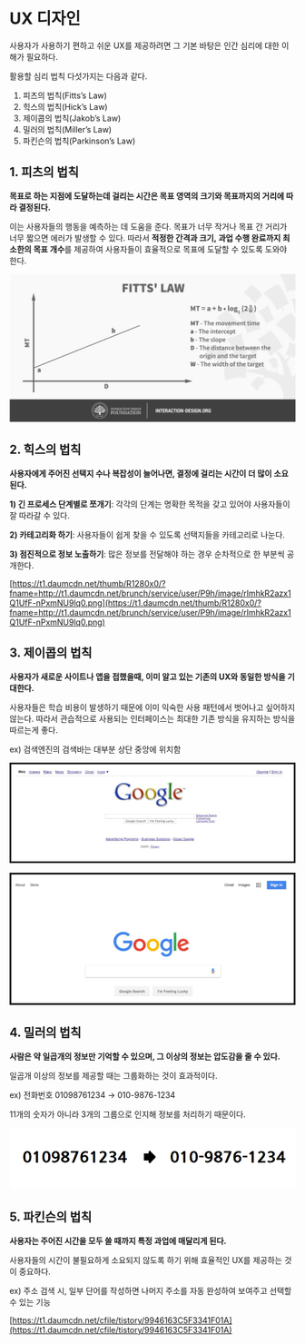 # UX 디자인

사용자가 사용하기 편하고 쉬운 UX를 제공하려면 그 기본 바탕은 인간 심리에 대한 이해가 필요하다.

활용할 심리 법칙 다섯가지는 다음과 같다.

1. 피츠의 법칙(Fitts’s Law)
2. 힉스의 법칙(Hick’s Law)
3. 제이콥의 법칙(Jakob’s Law)
4. 밀러의 법칙(Miller’s Law)
5. 파킨슨의 법칙(Parkinson’s Law)

## 1. 피츠의 법칙

**목표로 하는 지점에 도달하는데 걸리는 시간은 목표 영역의 크기와 목표까지의 거리에 따라 결정된다.**

이는 사용자들의 행동을 예측하는 데 도움을 준다. 목표가 너무 작거나 목표 간 거리가 너무 짧으면 에러가 발생할 수 있다. 따라서 **적정한 간격과 크기, 과업 수행 완료까지 최소한의 목표 개수**를 제공하여 사용자들이 효율적으로 목표에 도달할 수 있도록 도와야 한다.

![01](/assets/images/2022-08-09-1/04.png)

## 2. 힉스의 법칙

**사용자에게 주어진 선택지 수나 복잡성이 늘어나면, 결정에 걸리는 시간이 더 많이 소요된다.**

**1) 긴 프로세스 단계별로 쪼개기**: 각각의 단계는 명확한 목적을 갖고 있어야 사용자들이 잘 따라갈 수 있다.

**2) 카테고리화 하기**: 사용자들이 쉽게 찾을 수 있도록 선택지들을 카테고리로 나눈다.

**3) 점진적으로 정보 노출하기**: 많은 정보를 전달해야 하는 경우 순차적으로 한 부분씩 공개한다.

[https://t1.daumcdn.net/thumb/R1280x0/?fname=http://t1.daumcdn.net/brunch/service/user/P9h/image/rlmhkR2azx1Q1UfF-nPxmNU9lq0.png](https://t1.daumcdn.net/thumb/R1280x0/?fname=http://t1.daumcdn.net/brunch/service/user/P9h/image/rlmhkR2azx1Q1UfF-nPxmNU9lq0.png)

## 3. 제이콥의 법칙

**사용자가 새로운 사이트나 앱을 접했을때, 이미 알고 있는 기존의 UX와 동일한 방식을 기대한다.**

사용자들은 학습 비용이 발생하기 때문에 이미 익숙한 사용 패턴에서 벗어나고 싶어하지 않는다. 따라서 관습적으로 사용되는 인터페이스는 최대한 기존 방식을 유지하는 방식을 따르는게 좋다.

ex) 검색엔진의 검색바는 대부분 상단 중앙에 위치함

![02](/assets/images/2022-08-09-1/02.png)

![03](/assets/images/2022-08-09-1/03.png)

## 4. 밀러의 법칙

**사람은 약 일곱개의 정보만 기억할 수 있으며, 그 이상의 정보는 압도감을 줄 수 있다.**

일곱개 이상의 정보를 제공할 때는 그룹화하는 것이 효과적이다.

ex) 전화번호 01098761234 → 010-9876-1234 

11개의 숫자가 아니라 3개의 그룹으로 인지해 정보를 처리하기 때문이다.

![01](/assets/images/2022-08-09-1/01.png)

## 5. 파킨슨의 법칙

**사용자는 주어진 시간을 모두 쓸 때까지 특정 과업에 매달리게 된다.**

사용자들의 시간이 불필요하게 소요되지 않도록 하기 위해 효율적인 UX를 제공하는 것이 중요하다.

ex) 주소 검색 시, 일부 단어를 작성하면 나머지 주소를 자동 완성하여 보여주고 선택할 수 있는 기능

[https://t1.daumcdn.net/cfile/tistory/9946163C5F3341F01A](https://t1.daumcdn.net/cfile/tistory/9946163C5F3341F01A)